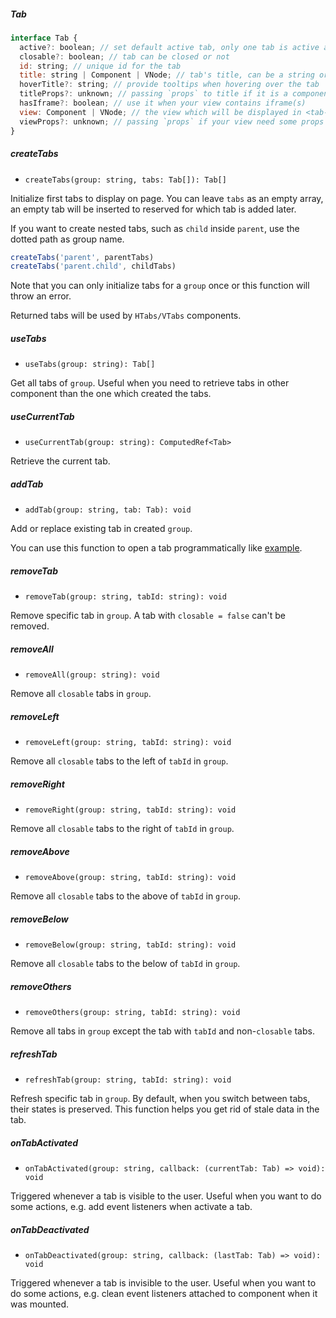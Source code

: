 ##### Tab

```js
interface Tab {
  active?: boolean; // set default active tab, only one tab is active at a time
  closable?: boolean; // tab can be closed or not
  id: string; // unique id for the tab
  title: string | Component | VNode; // tab's title, can be a string or complex component
  hoverTitle?: string; // provide tooltips when hovering over the tab
  titleProps?: unknown; // passing `props` to title if it is a component
  hasIframe?: boolean; // use it when your view contains iframe(s)
  view: Component | VNode; // the view which will be displayed in <tab-view />
  viewProps?: unknown; // passing `props` if your view need some props from parent component
}
```

##### createTabs

- `createTabs(group: string, tabs: Tab[]): Tab[]`

Initialize first tabs to display on page. You can leave `tabs` as an empty array, an empty tab will be inserted to reserved for which tab is added later.

If you want to create nested tabs, such as `child` inside `parent`, use the dotted path as group name.

```js
createTabs('parent', parentTabs)
createTabs('parent.child', childTabs)
```

Note that you can only initialize tabs for a `group` once or this function will throw an error.

Returned tabs will be used by `HTabs/VTabs` components.

##### useTabs

- `useTabs(group: string): Tab[]`

Get all tabs of `group`. Useful when you need to retrieve tabs in other component than the one which created the tabs.

##### useCurrentTab

- `useCurrentTab(group: string): ComputedRef<Tab>`

Retrieve the current tab.

##### addTab

- `addTab(group: string, tab: Tab): void`

Add or replace existing tab in created `group`.

You can use this function to open a tab programmatically like [example](quick-start.md#quick-example).

##### removeTab

- `removeTab(group: string, tabId: string): void`

Remove specific tab in `group`. A tab with `closable = false` can't be removed.

##### removeAll

- `removeAll(group: string): void`

Remove all `closable` tabs in `group`.

##### removeLeft

- `removeLeft(group: string, tabId: string): void`

Remove all `closable` tabs to the left of `tabId` in `group`.

##### removeRight

- `removeRight(group: string, tabId: string): void`

Remove all `closable` tabs to the right of `tabId` in `group`.

##### removeAbove

- `removeAbove(group: string, tabId: string): void`

Remove all `closable` tabs to the above of `tabId` in `group`.

##### removeBelow

- `removeBelow(group: string, tabId: string): void`

Remove all `closable` tabs to the below of `tabId` in `group`.

##### removeOthers

- `removeOthers(group: string, tabId: string): void`

Remove all tabs in `group` except the tab with `tabId` and non-`closable` tabs.

##### refreshTab

- `refreshTab(group: string, tabId: string): void`

Refresh specific tab in `group`. By default, when you switch between tabs, their states is preserved. This function helps you get rid of stale data in the tab.

##### onTabActivated

- `onTabActivated(group: string, callback: (currentTab: Tab) => void): void`

Triggered whenever a tab is visible to the user. Useful when you want to do some actions, e.g. add event listeners when activate a tab.

##### onTabDeactivated

- `onTabDeactivated(group: string, callback: (lastTab: Tab) => void): void`

Triggered whenever a tab is invisible to the user. Useful when you want to do some actions, e.g. clean event listeners attached to component when it was mounted.